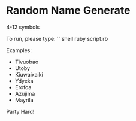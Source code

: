 # Random Name Generate

4-12 symbols

To run, please type: 
'''shell
ruby script.rb

Examples:
* Tivuobao
* Utoby
* Kiuwaixaiki
* Ydyeka
* Erofoa
* Azujima
* Mayrila

Party Hard!
